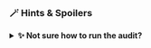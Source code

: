 ### 🪄 Hints & Spoilers

<details>
  <summary><b>✨ Not sure how to run the audit? </b></summary>
  <div>
    <div>Refer to <b>docker-bench-security</b> directory inside the container. Also docs can be found here <a href="https://github.com/docker/docker-bench-security">https://github.com/docker/docker-bench-security</a> 🙌</div>
  </div>
</details>
